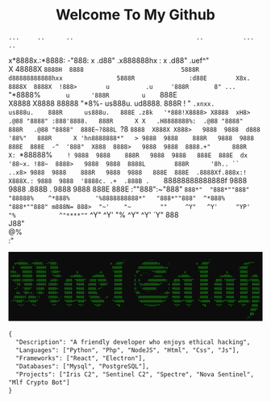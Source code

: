 
<h1 align="center"> Welcome To My Github </h1>

    ...     ..      ..                                  ..           ...                           ..                         
  x*8888x.:*8888: -"888:                          x .d88"        .x888888hx    :             x .d88"                .uef^"    
 X   48888X `8888H  8888                           5888R        d88888888888hxx               5888R               :d88E       
X8x.  8888X  8888X  !888>        u          .u     '888R       8" ... `"*8888%`        u      '888R         u     `888E       
X8888 X8888  88888   "*8%-    us888u.    ud8888.    888R      !  "   ` .xnxx.       us888u.    888R      us888u.   888E .z8k  
'*888!X8888> X8888  xH8>   .@88 "8888" :888'8888.   888R      X X   .H8888888%:  .@88 "8888"   888R   .@88 "8888"  888E~?888L 
  `?8 `8888  X888X X888>   9888  9888  d888 '88%"   888R      X 'hn8888888*"   > 9888  9888    888R   9888  9888   888E  888E 
  -^  '888"  X888  8888>   9888  9888  8888.+"      888R      X: `*88888%`     ! 9888  9888    888R   9888  9888   888E  888E 
   dx '88~x. !88~  8888>   9888  9888  8888L        888R      '8h.. ``     ..x8> 9888  9888    888R   9888  9888   888E  888E 
 .8888Xf.888x:!    X888X.: 9888  9888  '8888c. .+  .888B .     `88888888888888f  9888  9888   .888B . 9888  9888   888E  888E 
:""888":~"888"     `888*"  "888*""888"  "88888%    ^*888%       '%8888888888*"   "888*""888"  ^*888%  "888*""888" m888N= 888> 
    "~'    "~        ""     ^Y"   ^Y'     "YP'       "%            ^"****""`      ^Y"   ^Y'     "%     ^Y"   ^Y'   `Y"   888  
                                                                                                                        J88"  
                                                                                                                        @%    
                                                                                                                      :"    

<img src="https://raw.githubusercontent.com/mael0salah/mael0salah/refs/heads/main/BG.PNG">

```
{
  "Description": "A friendly developer who enjoys ethical hacking",
  "Languages": ["Python", "Php", "NodeJS", "Html", "Css", "Js"],
  "Frameworks": ["React", "Electron"],
  "Databases": ["Mysql", "PostgreSQL"],
  "Projects": ["Iris C2", "Sentinel C2", "Spectre", "Nova Sentinel", "Mlf Crypto Bot"]
}
```
